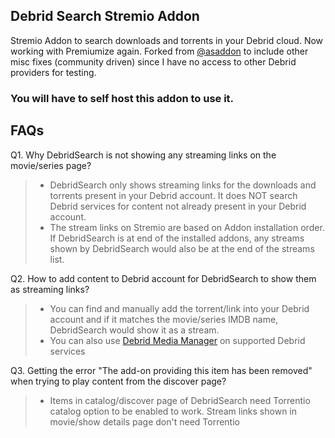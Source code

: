 ## Debrid Search Stremio Addon
Stremio Addon to search downloads and torrents in your Debrid cloud. Now working with Premiumize again. Forked from [@asaddon](https://github.com/asaddon) to include other misc fixes (community driven) since I have no access to other Debrid providers for testing.

### You will have to self host this addon to use it.

## FAQs
Q1. Why DebridSearch is not showing any streaming links on the movie/series page?
> * DebridSearch only shows streaming links for the downloads and torrents present in your Debrid account. It does NOT search Debrid services for content not already present in your Debrid account.
> * The stream links on Stremio are based on Addon installation order. If DebridSearch is at end of the installed addons, any streams shown by DebridSearch would also be at the end of the streams list.

Q2. How to add content to Debrid account for DebridSearch to show them as streaming links?
> * You can find and manually add the torrent/link into your Debrid account and if it matches the movie/series IMDB name, DebridSearch would show it as a stream.
> * You can also use [Debrid Media Manager](https://debridmediamanager.com) on supported Debrid services
>

Q3. Getting the error "The add-on providing this item has been removed" when trying to play content from the discover page?
> * Items in catalog/discover page of DebridSearch need Torrentio catalog option to be enabled to work. Stream links shown in movie/show details page don't need Torrentio



